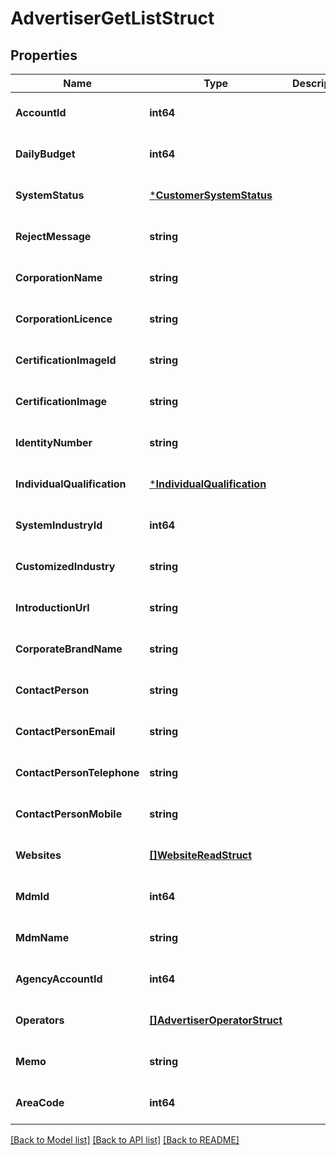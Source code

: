 # AdvertiserGetListStruct

## Properties
Name | Type | Description | Notes
------------ | ------------- | ------------- | -------------
**AccountId** | **int64** |  | [optional] [default to null]
**DailyBudget** | **int64** |  | [optional] [default to null]
**SystemStatus** | [***CustomerSystemStatus**](CustomerSystemStatus.md) |  | [optional] [default to null]
**RejectMessage** | **string** |  | [optional] [default to null]
**CorporationName** | **string** |  | [optional] [default to null]
**CorporationLicence** | **string** |  | [optional] [default to null]
**CertificationImageId** | **string** |  | [optional] [default to null]
**CertificationImage** | **string** |  | [optional] [default to null]
**IdentityNumber** | **string** |  | [optional] [default to null]
**IndividualQualification** | [***IndividualQualification**](individual_qualification.md) |  | [optional] [default to null]
**SystemIndustryId** | **int64** |  | [optional] [default to null]
**CustomizedIndustry** | **string** |  | [optional] [default to null]
**IntroductionUrl** | **string** |  | [optional] [default to null]
**CorporateBrandName** | **string** |  | [optional] [default to null]
**ContactPerson** | **string** |  | [optional] [default to null]
**ContactPersonEmail** | **string** |  | [optional] [default to null]
**ContactPersonTelephone** | **string** |  | [optional] [default to null]
**ContactPersonMobile** | **string** |  | [optional] [default to null]
**Websites** | [**[]WebsiteReadStruct**](website_read_struct.md) |  | [optional] [default to null]
**MdmId** | **int64** |  | [optional] [default to null]
**MdmName** | **string** |  | [optional] [default to null]
**AgencyAccountId** | **int64** |  | [optional] [default to null]
**Operators** | [**[]AdvertiserOperatorStruct**](advertiser_operator_struct.md) |  | [optional] [default to null]
**Memo** | **string** |  | [optional] [default to null]
**AreaCode** | **int64** |  | [optional] [default to null]

[[Back to Model list]](../README.md#documentation-for-models) [[Back to API list]](../README.md#documentation-for-api-endpoints) [[Back to README]](../README.md)


